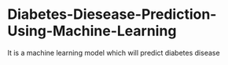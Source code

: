 # Diabetes-Diesease-Prediction-Using-Machine-Learning
It is a machine learning model which will predict diabetes disease
